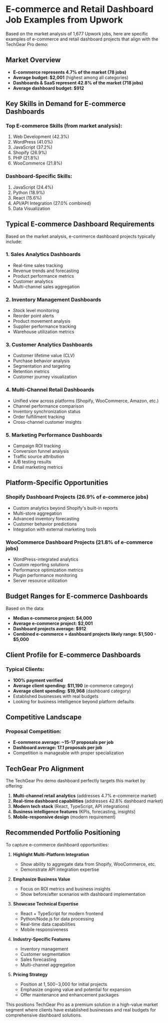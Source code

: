# E-commerce and Retail Dashboard Job Examples from Upwork

Based on the market analysis of 1,677 Upwork jobs, here are specific examples of e-commerce and retail dashboard projects that align with the TechGear Pro demo:

## Market Overview
- **E-commerce represents 4.7% of the market (78 jobs)**
- **Average budget: $2,001** (highest among all categories)
- **Dashboards & SaaS represent 42.8% of the market (718 jobs)**
- **Average dashboard budget: $912**

## Key Skills in Demand for E-commerce Dashboards

### Top E-commerce Skills (from market analysis):
1. Web Development (42.3%)
2. WordPress (41.0%)
3. JavaScript (37.2%)
4. Shopify (26.9%)
5. PHP (21.8%)
6. WooCommerce (21.8%)

### Dashboard-Specific Skills:
1. JavaScript (24.4%)
2. Python (18.9%)
3. React (15.6%)
4. API/API Integration (27.0% combined)
5. Data Visualization

## Typical E-commerce Dashboard Requirements

Based on the market analysis, e-commerce dashboard projects typically include:

### 1. **Sales Analytics Dashboards**
- Real-time sales tracking
- Revenue trends and forecasting
- Product performance metrics
- Customer analytics
- Multi-channel sales aggregation

### 2. **Inventory Management Dashboards**
- Stock level monitoring
- Reorder point alerts
- Product movement analysis
- Supplier performance tracking
- Warehouse utilization metrics

### 3. **Customer Analytics Dashboards**
- Customer lifetime value (CLV)
- Purchase behavior analysis
- Segmentation and targeting
- Retention metrics
- Customer journey visualization

### 4. **Multi-Channel Retail Dashboards**
- Unified view across platforms (Shopify, WooCommerce, Amazon, etc.)
- Channel performance comparison
- Inventory synchronization status
- Order fulfillment tracking
- Cross-channel customer insights

### 5. **Marketing Performance Dashboards**
- Campaign ROI tracking
- Conversion funnel analysis
- Traffic source attribution
- A/B testing results
- Email marketing metrics

## Platform-Specific Opportunities

### Shopify Dashboard Projects (26.9% of e-commerce jobs)
- Custom analytics beyond Shopify's built-in reports
- Multi-store aggregation
- Advanced inventory forecasting
- Customer behavior predictions
- Integration with external marketing tools

### WooCommerce Dashboard Projects (21.8% of e-commerce jobs)
- WordPress-integrated analytics
- Custom reporting solutions
- Performance optimization metrics
- Plugin performance monitoring
- Server resource utilization

## Budget Ranges for E-commerce Dashboards

Based on the data:
- **Median e-commerce project: $4,000**
- **Average e-commerce project: $2,001**
- **Dashboard projects average: $912**
- **Combined e-commerce + dashboard projects likely range: $1,500 - $5,000**

## Client Profile for E-commerce Dashboards

### Typical Clients:
- **100% payment verified**
- **Average client spending: $11,190** (e-commerce category)
- **Average client spending: $19,968** (dashboard category)
- Established businesses with real budgets
- Looking for business intelligence beyond platform defaults

## Competitive Landscape

### Proposal Competition:
- **E-commerce average: ~15-17 proposals per job**
- **Dashboard average: 17.1 proposals per job**
- Competition is manageable with proper specialization

## TechGear Pro Alignment

The TechGear Pro demo dashboard perfectly targets this market by offering:

1. **Multi-channel retail analytics** (addresses 4.7% e-commerce market)
2. **Real-time dashboard capabilities** (addresses 42.8% dashboard market)
3. **Modern tech stack** (React, TypeScript, API integrations)
4. **Business intelligence features** (KPIs, forecasting, insights)
5. **Mobile-responsive design** (modern requirement)

## Recommended Portfolio Positioning

To capture e-commerce dashboard opportunities:

1. **Highlight Multi-Platform Integration**
   - Show ability to aggregate data from Shopify, WooCommerce, etc.
   - Demonstrate API integration expertise

2. **Emphasize Business Value**
   - Focus on ROI metrics and business insights
   - Show before/after scenarios with dashboard implementation

3. **Showcase Technical Expertise**
   - React + TypeScript for modern frontend
   - Python/Node.js for data processing
   - Real-time data capabilities
   - Mobile responsiveness

4. **Industry-Specific Features**
   - Inventory management
   - Customer segmentation
   - Sales forecasting
   - Multi-channel aggregation

5. **Pricing Strategy**
   - Position at $1,500-$3,000 for initial projects
   - Emphasize ongoing value and potential for expansion
   - Offer maintenance and enhancement packages

This positions TechGear Pro as a premium solution in a high-value market segment where clients have established businesses and real budgets for comprehensive dashboard solutions.